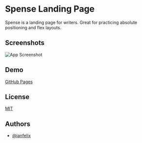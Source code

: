 
# Spense Landing Page

Spense is a landing page for writers. Great for practicing absolute positioning and flex layouts.


## Screenshots

![App Screenshot](https://user-images.githubusercontent.com/62842327/120115652-0b422100-c15b-11eb-8e9d-ceb54dfa351d.png)

  
## Demo

[GitHub Pages](https://ianfelix.github.io/Spense/)

  
## License

[MIT](https://choosealicense.com/licenses/mit/)

  
## Authors

- [@ianfelix](https://www.github.com/ianfelix)

  